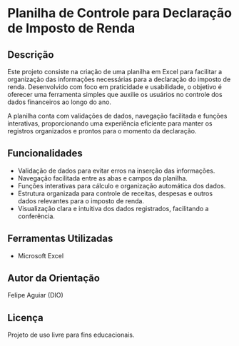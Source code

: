# Planilha de Controle para Declaração de Imposto de Renda

## Descrição
Este projeto consiste na criação de uma planilha em Excel para facilitar a organização das informações necessárias para a declaração do imposto de renda. Desenvolvido com foco em praticidade e usabilidade, o objetivo é oferecer uma ferramenta simples que auxilie os usuários no controle dos dados financeiros ao longo do ano.

A planilha conta com validações de dados, navegação facilitada e funções interativas, proporcionando uma experiência eficiente para manter os registros organizados e prontos para o momento da declaração.

## Funcionalidades
- Validação de dados para evitar erros na inserção das informações.
- Navegação facilitada entre as abas e campos da planilha.
- Funções interativas para cálculo e organização automática dos dados.
- Estrutura organizada para controle de receitas, despesas e outros dados relevantes para o imposto de renda.
- Visualização clara e intuitiva dos dados registrados, facilitando a conferência.

## Ferramentas Utilizadas
- Microsoft Excel

## Autor da Orientação
Felipe Aguiar (DIO)

## Licença
Projeto de uso livre para fins educacionais.
